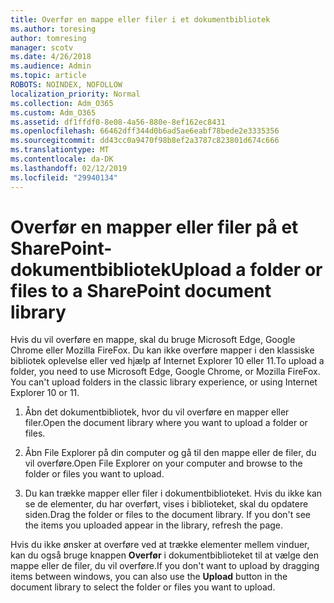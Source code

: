 ```yaml
---
title: Overfør en mappe eller filer i et dokumentbibliotek
ms.author: toresing
author: tomresing
manager: scotv
ms.date: 4/26/2018
ms.audience: Admin
ms.topic: article
ROBOTS: NOINDEX, NOFOLLOW
localization_priority: Normal
ms.collection: Adm_O365
ms.custom: Adm_O365
ms.assetid: df1ffdf0-8e08-4a56-880e-8ef162ec8431
ms.openlocfilehash: 66462dff344d0b6ad5ae6eabf78bede2e3335356
ms.sourcegitcommit: dd43cc0a9470f98b8ef2a3787c823801d674c666
ms.translationtype: MT
ms.contentlocale: da-DK
ms.lasthandoff: 02/12/2019
ms.locfileid: "29940134"
---
```

# <a name="upload-a-folder-or-files-to-a-sharepoint-document-library"></a><span data-ttu-id="68664-102">Overfør en mapper eller filer på et SharePoint-dokumentbibliotek</span><span class="sxs-lookup"><span data-stu-id="68664-102">Upload a folder or files to a SharePoint document library</span></span>

<span data-ttu-id="68664-p101">Hvis du vil overføre en mappe, skal du bruge Microsoft Edge, Google Chrome eller Mozilla FireFox. Du kan ikke overføre mapper i den klassiske bibliotek oplevelse eller ved hjælp af Internet Explorer 10 eller 11.</span><span class="sxs-lookup"><span data-stu-id="68664-p101">To upload a folder, you need to use Microsoft Edge, Google Chrome, or Mozilla FireFox. You can't upload folders in the classic library experience, or using Internet Explorer 10 or 11.</span></span>
  
1. <span data-ttu-id="68664-105">Åbn det dokumentbibliotek, hvor du vil overføre en mapper eller filer.</span><span class="sxs-lookup"><span data-stu-id="68664-105">Open the document library where you want to upload a folder or files.</span></span>
    
2. <span data-ttu-id="68664-106">Åbn File Explorer på din computer og gå til den mappe eller de filer, du vil overføre.</span><span class="sxs-lookup"><span data-stu-id="68664-106">Open File Explorer on your computer and browse to the folder or files you want to upload.</span></span>
    
3. <span data-ttu-id="68664-p102">Du kan trække mapper eller filer i dokumentbiblioteket. Hvis du ikke kan se de elementer, du har overført, vises i biblioteket, skal du opdatere siden.</span><span class="sxs-lookup"><span data-stu-id="68664-p102">Drag the folder or files to the document library. If you don't see the items you uploaded appear in the library, refresh the page.</span></span> 
    
<span data-ttu-id="68664-109">Hvis du ikke ønsker at overføre ved at trække elementer mellem vinduer, kan du også bruge knappen **Overfør** i dokumentbiblioteket til at vælge den mappe eller de filer, du vil overføre.</span><span class="sxs-lookup"><span data-stu-id="68664-109">If you don't want to upload by dragging items between windows, you can also use the **Upload** button in the document library to select the folder or files you want to upload.</span></span> 
  

